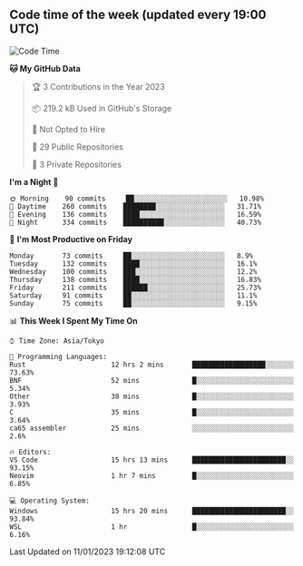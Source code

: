## Code time of the week (updated every 19:00 UTC)

<!--START_SECTION:waka-->
![Code Time](http://img.shields.io/badge/Code%20Time-1%2C477%20hrs%2015%20mins-blue)

**🐱 My GitHub Data** 

> 🏆 3 Contributions in the Year 2023
 > 
> 📦 219.2 kB Used in GitHub's Storage 
 > 
> 🚫 Not Opted to Hire
 > 
> 📜 29 Public Repositories 
 > 
> 🔑 3 Private Repositories  
 > 
**I'm a Night 🦉** 

```text
🌞 Morning    90 commits     ██░░░░░░░░░░░░░░░░░░░░░░░   10.98% 
🌆 Daytime    260 commits    ████████░░░░░░░░░░░░░░░░░   31.71% 
🌃 Evening    136 commits    ████░░░░░░░░░░░░░░░░░░░░░   16.59% 
🌙 Night      334 commits    ██████████░░░░░░░░░░░░░░░   40.73%

```
📅 **I'm Most Productive on Friday** 

```text
Monday       73 commits     ██░░░░░░░░░░░░░░░░░░░░░░░   8.9% 
Tuesday      132 commits    ████░░░░░░░░░░░░░░░░░░░░░   16.1% 
Wednesday    100 commits    ███░░░░░░░░░░░░░░░░░░░░░░   12.2% 
Thursday     138 commits    ████░░░░░░░░░░░░░░░░░░░░░   16.83% 
Friday       211 commits    ██████░░░░░░░░░░░░░░░░░░░   25.73% 
Saturday     91 commits     ██░░░░░░░░░░░░░░░░░░░░░░░   11.1% 
Sunday       75 commits     ██░░░░░░░░░░░░░░░░░░░░░░░   9.15%

```


📊 **This Week I Spent My Time On** 

```text
⌚︎ Time Zone: Asia/Tokyo

💬 Programming Languages: 
Rust                     12 hrs 2 mins       ██████████████████░░░░░░░   73.63% 
BNF                      52 mins             █░░░░░░░░░░░░░░░░░░░░░░░░   5.34% 
Other                    38 mins             █░░░░░░░░░░░░░░░░░░░░░░░░   3.93% 
C                        35 mins             █░░░░░░░░░░░░░░░░░░░░░░░░   3.64% 
ca65 assembler           25 mins             ░░░░░░░░░░░░░░░░░░░░░░░░░   2.6%

🔥 Editors: 
VS Code                  15 hrs 13 mins      ███████████████████████░░   93.15% 
Neovim                   1 hr 7 mins         █░░░░░░░░░░░░░░░░░░░░░░░░   6.85%

💻 Operating System: 
Windows                  15 hrs 20 mins      ███████████████████████░░   93.84% 
WSL                      1 hr                █░░░░░░░░░░░░░░░░░░░░░░░░   6.16%

```


 Last Updated on 11/01/2023 19:12:08 UTC
<!--END_SECTION:waka-->
